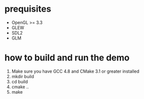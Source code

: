 # prequisites
* OpenGL >= 3.3
* GLEW
* SDL2
* GLM

# how to build and run the demo
1. Make sure you have GCC 4.8 and CMake 3.1 or greater installed
2. mkdir build
3. cd build
4. cmake ..
5. make

